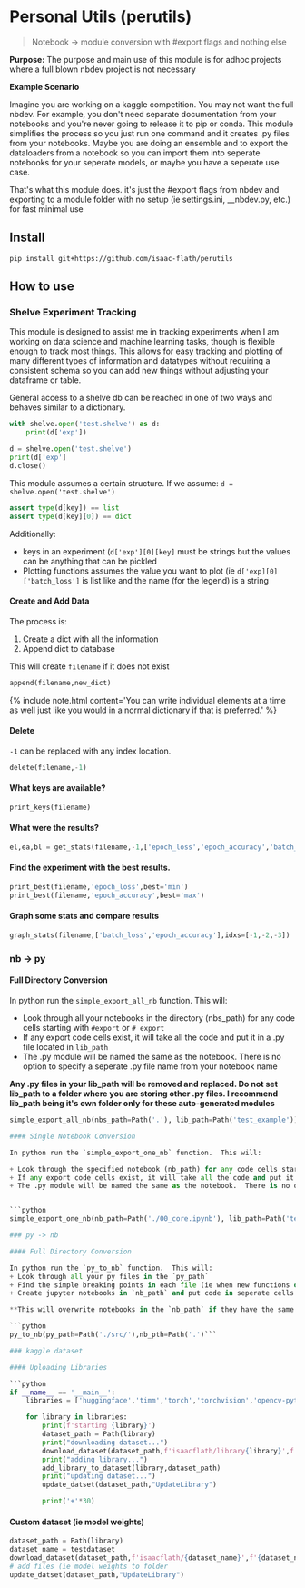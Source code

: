 # Personal Utils (perutils)
> Notebook -> module conversion with #export flags and nothing else


**Purpose:**  The purpose and main use of this module is for adhoc projects where a full blown nbdev project is not necessary 

**Example Scenario** 

Imagine you are working on a kaggle competition. You may not want the full nbdev.  For example, you don't need separate documentation from your notebooks and you're never going to release it to pip or conda.  This module simplifies the process so you just run one command and it creates .py files from your notebooks.  Maybe you are doing an ensemble and to export the dataloaders from a notebook so you can import them into seperate notebooks for your seperate models, or maybe you have a seperate use case.

That's what this module does.  it's just the #export flags from nbdev and exporting to a module folder with no setup (ie settings.ini, \_\_nbdev.py, etc.) for fast minimal use

## Install

`pip install git+https://github.com/isaac-flath/perutils`

## How to use

### Shelve Experiment Tracking

This module is designed to assist me in tracking experiments when I am working on data science and machine learning tasks, though is flexible enough to track most things.  This allows for easy tracking and plotting of many different types of information and datatypes without requiring a consistent schema so you can add new things without adjusting your dataframe or table.

General access to a shelve db can be reached in one of two ways and behaves similar to a dictionary.

```python
with shelve.open('test.shelve') as d: 
    print(d['exp'])

d = shelve.open('test.shelve')
print(d['exp']
d.close()
```

This module assumes a certain structure.  If we assume: `d = shelve.open('test.shelve')`

```python
assert type(d[key]) == list
assert type(d[key][0]) == dict
```

Additionally:
+ keys in an experiment (`d['exp'][0][key]` must be strings but the values can be anything that can be pickled
+ Plotting functions assumes the value you want to plot (ie `d['exp][0]['batch_loss']` is list like and the name (for the legend) is a string

#### Create and Add Data

The process is:
1. Create a dict with all the information
2. Append dict to database

This will create `filename` if it does not exist

```python
append(filename,new_dict)
```
{% include note.html content='You can write individual elements at a time as well just like you would in a normal dictionary if that is preferred.' %}

#### Delete

`-1` can be replaced with any index location.

```python
delete(filename,-1)
```

#### What keys are available?

```python
print_keys(filename)
```

#### What were the results?

```python
el,ea,bl = get_stats(filename,-1,['epoch_loss','epoch_accuracy','batch_loss'],display=True)
```

#### Find the experiment with the best results.

```python
print_best(filename,'epoch_loss',best='min')
print_best(filename,'epoch_accuracy',best='max')
```

#### Graph some stats and compare results

```python
graph_stats(filename,['batch_loss','epoch_accuracy'],idxs=[-1,-2,-3])
```

### nb -> py

#### Full Directory Conversion

In python run the `simple_export_all_nb` function.  This will:
+ Look through all your notebooks in the directory (nbs_path) for any code cells starting with `#export` or `# export`
+ If any export code cells exist, it will take all the code and put it in a .py file located in `lib_path`
+ The .py module will be named the same as the notebook.  There is no option to specify a seperate .py file name from your notebook name

**Any .py files in your lib_path will be removed and replaced.  Do not set lib_path to a folder where you are storing other .py files.  I recommend lib_path being it's own folder only for these auto-generated modules**

```python
simple_export_all_nb(nbs_path=Path('.'), lib_path=Path('test_example'))```

#### Single Notebook Conversion

In python run the `simple_export_one_nb` function.  This will:

+ Look through the specified notebook (nb_path) for any code cells starting with `#export` or `# export`
+ If any export code cells exist, it will take all the code and put it in a .py file located in `lib_path`
+ The .py module will be named the same as the notebook.  There is no option to specify a seperate .py file name from your notebook name


```python
simple_export_one_nb(nb_path=Path('./00_core.ipynb'), lib_path=Path('test_example'))```

### py -> nb

#### Full Directory Conversion

In python run the `py_to_nb` function.  This will:
+ Look through all your py files in the `py_path`
+ Find the simple breaking points in each file (ie when new functions or classes are defined
+ Create jupyter notebooks in `nb_path` and put code in seperate cells (with `#export` flag)

**This will overwrite notebooks in the `nb_path` if they have the same name other than extension as a python module**

```python
py_to_nb(py_path=Path('./src/'),nb_pth=Path('.')```

### kaggle dataset

#### Uploading Libraries

```python
if __name__ == '__main__':
    libraries = ['huggingface','timm','torch','torchvision','opencv-python','albumentations','fastcore']

    for library in libraries: 
        print(f'starting {library}')
        dataset_path = Path(library)
        print("downloading dataset...")
        download_dataset(dataset_path,f'isaacflath/library{library}',f'library{library}',content=False,unzip=True)
        print("adding library...")
        add_library_to_dataset(library,dataset_path)
        print("updating dataset...")
        update_datset(dataset_path,"UpdateLibrary")

        print('+'*30)
```

#### Custom dataset (ie model weights)

```python
dataset_path = Path(library)
dataset_name = testdataset
download_dataset(dataset_path,f'isaacflath/{dataset_name}',f'{dataset_name}',content=False,unzip=True)
# add files (ie model weights to folder
update_datset(dataset_path,"UpdateLibrary")
```
